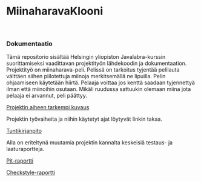 ﻿# MiinaharavaKlooni
<br />

### Dokumentaatio
Tämä repositorio sisältää Helsingin yliopiston Javalabra-kurssin suorittamiseksi vaadittavan projektityön lähdekoodin ja dokumentaation. Projektityö on miinaharava-peli. Pelissä on tarkoitus tyjentää pelilauta välttäen siihen piilotettuja miinoja merkitsemällä ne lipuilla. Pelin ohjaamiseen käytetään hiirtä. Pelaaja voittaa jos kenttä saadaan tyjennettyä ilman että miinoihin osutaan. Mikäli ruudussa sattuukin olemaan miina jota pelaaja ei arvannut, peli päättyy.

[Projektin aiheen tarkempi kuvaus](dokumentaatio/aiheenKuvausJaRakenne.md)
<br />

Projektin työvaiheita ja niihin käytetyt ajat löytyvät linkin takaa. 

[Tuntikirjanpito](dokumentaatio/tuntikirjanpito.md)

Alla on eriteltynä muutamia projektin kannalta keskeisiä testaus- ja laaturaportteja.

[Pit-raportti](https://htmlpreview.github.io/?https://github.com/mevid93/MiinaharavaKlooni/blob/master/dokumentaatio/pit/201610060948/index.html)

[Checkstyle-raportti](https://htmlpreview.github.io/?https://github.com/mevid93/MiinaharavaKlooni/blob/master/dokumentaatio/checkstyle/checkstyle.html)
